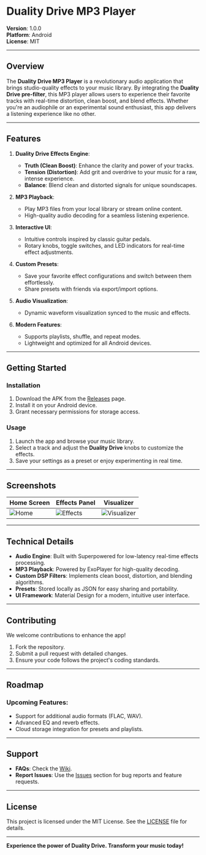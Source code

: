# Duality Drive MP3 Player  

**Version**: 1.0.0  
**Platform**: Android  
**License**: MIT  

---

## **Overview**  
The **Duality Drive MP3 Player** is a revolutionary audio application that brings studio-quality effects to your music library. By integrating the **Duality Drive pre-filter**, this MP3 player allows users to experience their favorite tracks with real-time distortion, clean boost, and blend effects. Whether you're an audiophile or an experimental sound enthusiast, this app delivers a listening experience like no other.

---

## **Features**  
1. **Duality Drive Effects Engine**:  
   - **Truth (Clean Boost)**: Enhance the clarity and power of your tracks.  
   - **Tension (Distortion)**: Add grit and overdrive to your music for a raw, intense experience.  
   - **Balance**: Blend clean and distorted signals for unique soundscapes.  

2. **MP3 Playback**:  
   - Play MP3 files from your local library or stream online content.  
   - High-quality audio decoding for a seamless listening experience.  

3. **Interactive UI**:  
   - Intuitive controls inspired by classic guitar pedals.  
   - Rotary knobs, toggle switches, and LED indicators for real-time effect adjustments.  

4. **Custom Presets**:  
   - Save your favorite effect configurations and switch between them effortlessly.  
   - Share presets with friends via export/import options.  

5. **Audio Visualization**:  
   - Dynamic waveform visualization synced to the music and effects.  

6. **Modern Features**:  
   - Supports playlists, shuffle, and repeat modes.  
   - Lightweight and optimized for all Android devices.  

---

## **Getting Started**  

### **Installation**  
1. Download the APK from the [Releases](https://github.com/YourRepo/DualityDriveMP3Player/releases) page.  
2. Install it on your Android device.  
3. Grant necessary permissions for storage access.  

### **Usage**  
1. Launch the app and browse your music library.  
2. Select a track and adjust the **Duality Drive** knobs to customize the effects.  
3. Save your settings as a preset or enjoy experimenting in real time.  

---

## **Screenshots**  
| Home Screen                | Effects Panel               | Visualizer               |  
|----------------------------|----------------------------|--------------------------|  
| ![Home](./screenshots/home.png) | ![Effects](./screenshots/effects.png) | ![Visualizer](./screenshots/visualizer.png) |  

---

## **Technical Details**  

- **Audio Engine**: Built with Superpowered for low-latency real-time effects processing.  
- **MP3 Playback**: Powered by ExoPlayer for high-quality decoding.  
- **Custom DSP Filters**: Implements clean boost, distortion, and blending algorithms.  
- **Presets**: Stored locally as JSON for easy sharing and portability.  
- **UI Framework**: Material Design for a modern, intuitive user interface.  

---

## **Contributing**  
We welcome contributions to enhance the app!  
1. Fork the repository.  
2. Submit a pull request with detailed changes.  
3. Ensure your code follows the project's coding standards.  

---

## **Roadmap**  

### Upcoming Features:  
- Support for additional audio formats (FLAC, WAV).  
- Advanced EQ and reverb effects.  
- Cloud storage integration for presets and playlists.  

---

## **Support**  
- **FAQs**: Check the [Wiki](https://github.com/YourRepo/DualityDriveMP3Player/wiki).  
- **Report Issues**: Use the [Issues](https://github.com/YourRepo/DualityDriveMP3Player/issues) section for bug reports and feature requests.  

---

## **License**  
This project is licensed under the MIT License. See the [LICENSE](./LICENSE) file for details.  

---

**Experience the power of Duality Drive. Transform your music today!**  
